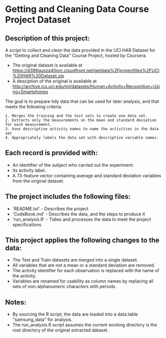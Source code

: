 # Getting and Cleaning Data Course Project Dataset
## Description of this project:
A script to collect and clean the data provided in the UCI HAR Dataset for the "Getting and Cleaning Data" Course Project, hosted by Coursera.
- The original dataset is available at https://d396qusza40orc.cloudfront.net/getdata%2Fprojectfiles%2FUCI%20HAR%20Dataset.zip
- A desciption of the original is available at http://archive.ics.uci.edu/ml/datasets/Human+Activity+Recognition+Using+Smartphones

The goal is to prepare tidy data that can be used for later analysis, and that meets the following criteria:

    1. Merges the training and the test sets to create one data set.
    2. Extracts only the measurements on the mean and standard deviation for each measurement.
    3. Uses descriptive activity names to name the activities in the data set
    4. Appropriately labels the data set with descriptive variable names.

## Each record is provided with:
- An identifier of the subject who carried out the experiment.
- Its activity label.
- A 73-feature vector containing average and standard deviation variables from the original dataset.

## The project includes the following files:
- 'README.txt' - Describes the project
- 'CodeBook.md' - Describes the data, and the steps to produce it
- 'run_analysis.R' - Tidies and processes the data to meet the project specifications

## This project applies the following changes to the data:
- The Test and Train datasets are merged into a single dataset.
- All variables that are not a mean or a standard deviation are removed.
- The activity identifier for each observation is replaced with the name of the activity.
- Variables are renamed for usability as column names by replacing all sets of non-alphanumeric characters with periods.

## Notes:
- By sourcing the R script, the data are loaded into a data.table "samsung_data" for analysis.
- The run_analysis.R script assumes the current working directory is the root directory of the original extracted dataset.
